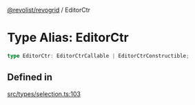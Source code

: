 [@revolist/revogrid](README.md) / EditorCtr

# Type Alias: EditorCtr

```ts
type EditorCtr: EditorCtrCallable | EditorCtrConstructible;
```

## Defined in

[src/types/selection.ts:103](https://github.com/revolist/revogrid/blob/d6473f6969ab6fd56cd4da079557c4c65f0572e2/src/types/selection.ts#L103)
